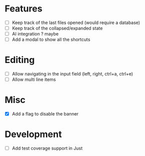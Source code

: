 # Features
- [ ] Keep track of the last files opened (would require a database)
- [ ] Keep track of the collapsed/expanded state
- [ ] AI integration ? maybe
- [ ] Add a modal to show all the shortcuts

# Editing
- [ ] Allow navigating in the input field (left, right, ctrl+a, ctrl+e)
- [ ] Allow multi line items

# Misc
- [x] Add a flag to disable the banner

# Development
- [ ] Add test coverage support in Just
